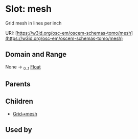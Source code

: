 
# Slot: mesh

Grid mesh in lines per inch

URI: [https://w3id.org/osc-em/oscem-schemas-tomo/mesh](https://w3id.org/osc-em/oscem-schemas-tomo/mesh)


## Domain and Range

None &#8594;  <sub>0..1</sub> [Float](types/Float.md)

## Parents


## Children

 *  [Grid➞mesh](Grid_mesh.md)

## Used by

